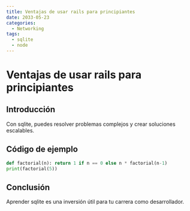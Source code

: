 ```yaml
---
title: Ventajas de usar rails para principiantes
date: 2033-05-23
categories:
  - Networking
tags:
  - sqlite
  - node
---
```


# Ventajas de usar rails para principiantes

## Introducción

Con sqlite, puedes resolver problemas complejos y crear soluciones escalables.

## Código de ejemplo

```python
def factorial(n): return 1 if n == 0 else n * factorial(n-1)
print(factorial(5))
```

## Conclusión

Aprender sqlite es una inversión útil para tu carrera como desarrollador.